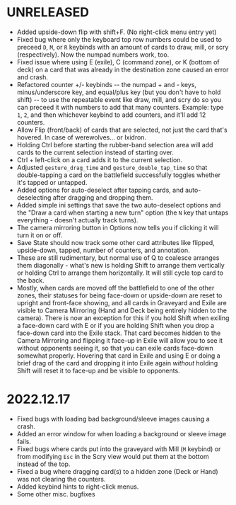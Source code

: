 # UNRELEASED
- Added upside-down flip with shift+F. (No right-click menu entry yet)
- Fixed bug where only the keyboard top row numbers could be used to preceed `D`, `M`, or `R` keybinds with an amount of cards to draw, mill, or scry (respectively). Now the numpad numbers work, too.
- Fixed issue where using E (exile), C (command zone), or K (bottom of deck) on a card that was already in the destination zone caused an error and crash.
- Refactored counter +/- keybinds -- the numpad + and - keys, minus/underscore key, and equal/plus key (but you don't have to hold shift) -- to use the repeatable event like draw, mill, and scry do so you can preceed it with numbers to add that many counters. Example: type `1`, `2`, and then whichever keybind to add counters, and it'll add 12 counters.
- Allow Flip (front/back) of cards that are selected, not just the card that's hovered. In case of werewolves... or Ixidron.
- Holding Ctrl before starting the rubber-band selection area will add cards to the current selection instead of starting over.
- Ctrl + left-click on a card adds it to the current selection.
- Adjusted `gesture_drag_time` and `gesture_double_tap_time` so that double-tapping a card on the battlefield successfully toggles whether it's tapped or untapped.
- Added options for auto-deselect after tapping cards, and auto-deselecting after dragging and dropping them.
- Added simple ini settings that save the two auto-deselect options and the "Draw a card when starting a new turn" option (the `N` key that untaps everything - doesn't actually track turns).
- The camera mirroring button in Options now tells you if clicking it will turn it on or off.
- Save State should now track some other card attributes like flipped, upside-down, tapped, number of counters, and annotation.
- These are still rudimentary, but normal use of Q to coalesce arranges them diagonally - what's new is holding Shift to arrange them vertically or holding Ctrl to arrange them horizontally. It will still cycle top card to the back.
- Mostly, when cards are moved off the battlefield to one of the other zones, their statuses for being face-down or upside-down are reset to upright and front-face showing, and all cards in Graveyard and Exile are visible to Camera Mirroring (Hand and Deck being entirely hidden to the camera). There is now an exception for this if you hold Shift when exiling a face-down card with E or if you are holding Shift when you drop a face-down card into the Exile stack. That card becomes hidden to the Camera Mirroring and flipping it face-up in Exile will allow you to see it without opponents seeing it, so that you can exile cards face-down somewhat properly. Hovering that card in Exile and using E or doing a brief drag of the card and dropping it into Exile again _without_ holding Shift will reset it to face-up and be visible to opponents.


# 2022.12.17
- Fixed bugs with loading bad background/sleeve images causing a crash.
- Added an error window for when loading a background or sleeve image fails.
- Fixed bugs where cards put into the graveyard with Mill (`M` keybind) or from modifying `Esc` in the Scry view would put them at the bottom instead of the top.
- Fixed a bug where dragging card(s) to a hidden zone (Deck or Hand) was not clearing the counters.
- Added keybind hints to right-click menus.
- Some other misc. bugfixes